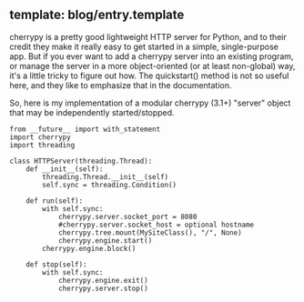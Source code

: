 template: blog/entry.template
---

cherrypy is a pretty good lightweight HTTP server for Python, and to their
credit they make it really easy to get started in a simple, single-purpose app.
But if you ever want to add a cherrypy server into an existing program, or
manage the server in a more object-oriented (or at least non-global) way, it's a
little tricky to figure out how. The quickstart() method is not so useful here,
and they like to emphasize that in the documentation.

So, here is my implementation of a modular cherrypy (3.1+) "server" object that
may be independently started/stopped.

```
from __future__ import with_statement
import cherrypy
import threading

class HTTPServer(threading.Thread):
    def __init__(self):
        threading.Thread.__init__(self)
        self.sync = threading.Condition()

    def run(self):
        with self.sync:
            cherrypy.server.socket_port = 8080
            #cherrypy.server.socket_host = optional hostname
            cherrypy.tree.mount(MySiteClass(), "/", None)
            cherrypy.engine.start()
        cherrypy.engine.block()

    def stop(self):
        with self.sync:
            cherrypy.engine.exit()
            cherrypy.server.stop()
```
